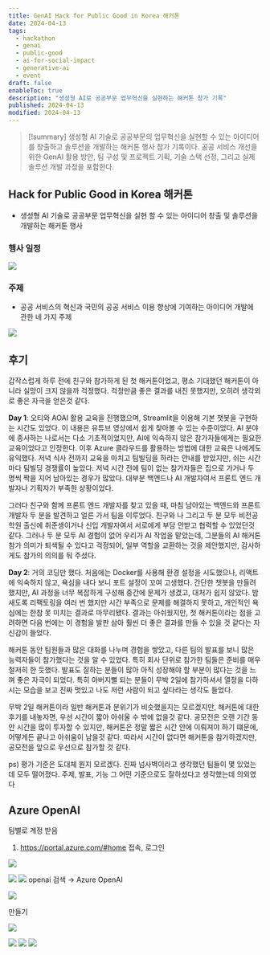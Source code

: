```yaml
---
title: GenAI Hack for Public Good in Korea 해커톤
date: 2024-04-13
tags:
  - hackathon
  - genai
  - public-good
  - ai-for-social-impact
  - generative-ai
  - event
draft: false
enableToc: true
description: "생성형 AI로 공공부문 업무혁신을 실현하는 해커톤 참가 기록"
published: 2024-04-13
modified: 2024-04-13
---
```


> [!summary]
> 생성형 AI 기술로 공공부문의 업무혁신을 실현할 수 있는 아이디어를 창출하고 솔루션을 개발하는 해커톤 행사 참가 기록이다. 공공 서비스 개선을 위한 GenAI 활용 방안, 팀 구성 및 프로젝트 기획, 기술 스택 선정, 그리고 실제 솔루션 개발 과정을 포함한다.

## Hack for Public Good in Korea 해커톤

- 생성형 AI 기술로 공공부문 업무혁신을 실현 할 수 있는 아이디어 창출 및 솔루션을 개발하는 해커톤 행사


### 행사 일정

![](https://i.imgur.com/LKOMPFU.jpeg)

### 주제
- 공공 서비스의 혁신과 국민의 공공 서비스 이용 향상에 기여하는 아이디어 개발에 관한 네 가지 주제

![](https://i.imgur.com/BKmzs6h.png)



## 후기

  
갑작스럽게 하루 전에 친구와 참가하게 된 첫 해커톤이었고, 평소 기대했던 해커톤이 아니라 실망이 크지 않을까 걱정했다. 걱정만큼 좋은 결과를 내진 못했지만, 오히려 생각외로 좋은 자극을 얻은것 같다.

**Day 1**: 오티와 AOAI 활용 교육을 진행했으며, Streamlit을 이용해 기본 챗봇을 구현하는 시간도 있었다. 이 내용은 유튜브 영상에서 쉽게 찾아볼 수 있는 수준이었다. AI 분야에 종사하는 나로서는 다소 기초적이었지만, AI에 익숙하지 않은 참가자들에게는 필요한 교육이었다고 인정한다. 이후 Azure 클라우드를 활용하는 방법에 대한 교육은 나에게도 유익했다. 저녁 식사 전까지 교육을 마치고 팀빌딩을 하라는 안내를 받았지만, 쉬는 시간마다 팀빌딩 경쟁률이 높았다. 저녁 시간 전에 팀이 없는 참가자들은 집으로 가거나 두 명씩 짝을 지어 남아있는 경우가 많았다. 대부분 백엔드나 AI 개발자여서 프론트 엔드 개발자나 기획자가 부족한 상황이었다.

그러다 친구와 함께 프론트 엔드 개발자를 찾고 있을 때, 마침 남아있는 백엔드와 프론트 개발자 두 분을 발견하고 얼른 가서 팀을 이루었다. 친구와 나 그리고 두 분 모두 비전공 학원 출신에 취준생이거나 신입 개발자여서 서로에게 부담 안받고 협력할 수 있었던것 같다. 그러나 두 분 모두 AI 경험이 없어 우리가 AI 작업을 맡았는데, 그분들의 AI 해커톤 참가 의미가 퇴색될 수 있다고 걱정되어, 일부 역할을 교환하는 것을 제안했지만, 감사하게도 참가의 의의를 둬 주셨다.

**Day 2**: 거의 코딩만 했다. 처음에는 Docker를 사용해 환경 설정을 시도했으나, 리액트에 익숙하지 않고, 욕심을 내다 보니 포트 설정이 꼬여 고생했다. 간단한 챗봇을 만들려 했지만, AI 과정을 너무 복잡하게 구성해 중간에 문제가 생겼고, 대처가 쉽지 않았다. 밤새도록 리팩토링을 여러 번 했지만 시간 부족으로 문제를 해결하지 못하고, 개인적인 욕심에는 한참 못 미치는 결과로 마무리됐다. 결과는 아쉬웠지만, 첫 해커톤이라는 점을 고려하면 다음 번에는 이 경험을 발판 삼아 훨씬 더 좋은 결과를 만들 수 있을 것 같다는 자신감이 들었다.

해커톤 동안 팀원들과 많은 대화를 나누며 경험을 쌓았고, 다른 팀의 발표를 보니 많은 능력자들이 참가했다는 것을 알 수 있었다. 특히 회사 단위로 참가한 팀들은 준비를 매우 철저히 한 듯했다. 발표도 잘하는 분들이 많아 아직 성장해야 할 부분이 많다는 것을 느껴 좋은 자극이 되었다. 특히 아버지뻘 되는 분들이 무박 2일에 참가하셔서 열정을 다하시는 모습을 보고 진짜 멋있고 나도 저런 사람이 되고 싶다라는 생각도 들었다.


무박 2일 해커톤이라 일반 해커톤과 분위기가 비슷했을지는 모르겠지만, 해커톤에 대한 후기를 내놓자면, 우선 시간이 짧아 아쉬울 수 밖에 없을것 같다. 공모전은 오랜 기간 동안 시간을 많이 투자할 수 있지만, 해커톤은 정말 짧은 시간 안에 이뤄져야 하기 떄문에, 어떻게든 끝나고 아쉬움이 남을것 같다. 따라서 시간이 없다면 해커톤을 참가하겠지만, 공모전을 앞으로 우선으로 참가할 것 같다. 

ps) 평가 기준은 도대체 뭔지 모르겠다. 진짜 넘사벽이라고 생각했던 팀들이 몇 있었는데 모두 떨어졌다. 주제, 발표, 기능 그 어떤 기준으로도 잘하셨다고 생각했는데 의외였다

## Azure OpenAI

팀별로 계정 받음

1. https://portal.azure.com/#home 접속, 로그인

![](https://i.imgur.com/UrTQ6yK.png)

![](https://i.imgur.com/uNcCPym.png)
![](https://i.imgur.com/vV9srKx.png)
openai 검색 → Azure OpenAI

![](https://i.imgur.com/Z6yko2x.png)

만들기

![](https://i.imgur.com/xZmGkpY.png)


![](https://i.imgur.com/yaErErZ.png)
![](https://i.imgur.com/GfDwmr2.png)
![](https://i.imgur.com/kJhKX5M.png)



